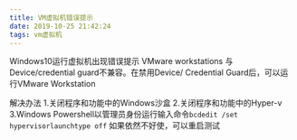 ```yaml
---
title: VM虚拟机错误提示
date: 2019-10-25 21:42:24
tags: vm虚拟机
---
```

Windows10运行虚拟机出现错误提示
VMware workstations 与 Device/credential guard不兼容。在禁用Device/ Credential Guard后，可以运行VMware Workstation

解决办法
1.关闭程序和功能中的Windows沙盒
2.关闭程序和功能中的Hyper-v
3.Windows Powershell以管理员身份运行输入命令`bcdedit /set hypervisorlaunchtype off`
如果依然不好使，可以重启测试